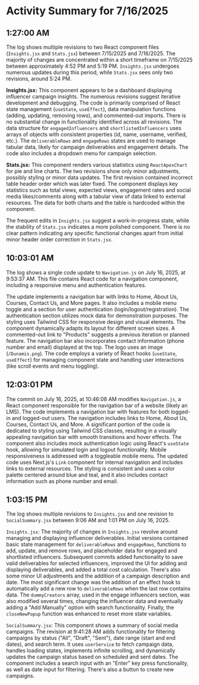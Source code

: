 # Activity Summary for 7/16/2025

## 1:27:00 AM
The log shows multiple revisions to two React component files (`Insights.jsx` and `Stats.jsx`) between 7/15/2025 and 7/16/2025.  The majority of changes are concentrated within a short timeframe on 7/15/2025 between approximately 4:52 PM and 5:19 PM.  `Insights.jsx` undergoes numerous updates during this period, while `Stats.jsx` sees only two revisions, around 5:24 PM.

**Insights.jsx:** This component appears to be a dashboard displaying influencer campaign insights.  The numerous revisions suggest iterative development and debugging. The code is primarily comprised of React state management (`useState`, `useEffect`), data manipulation functions (adding, updating, removing rows), and commented-out imports.  There is no substantial change in functionality identified across all revisions. The data structure for `engagedInfluencers` and `shortlistedInfluencers`  uses arrays of objects with consistent properties (id, name, username, verified, etc.).  The `deliverableRows` and `engageRows` states are used to manage tabular data, likely for campaign deliverables and engagement details.  The code also includes a dropdown menu for campaign selection.

**Stats.jsx:** This component renders various statistics using `ReactApexChart` for pie and line charts. The two revisions show only minor adjustments, possibly styling or minor data updates. The first revision contained incorrect table header order which was later fixed. The component displays key statistics such as total views, expected views, engagement rates and social media likes/comments along with a tabular view of data linked to external resources.  The data for both charts and the table is hardcoded within the component.

The frequent edits in `Insights.jsx` suggest a work-in-progress state, while the stability of `Stats.jsx` indicates a more polished component.  There is no clear pattern indicating any specific functional changes apart from initial minor header order correction in `Stats.jsx`.


## 10:03:01 AM
The log shows a single code update to `Navigation.js` on July 16, 2025, at 9:53:37 AM.  This file contains React code for a navigation component, including a responsive menu and authentication features.

The update implements a navigation bar with links to Home, About Us, Courses, Contact Us, and More pages.  It also includes a mobile menu toggle and a section for user authentication (login/logout/registration).  The authentication section utilizes mock data for demonstration purposes.  The styling uses Tailwind CSS for responsive design and visual elements.  The component dynamically adapts its layout for different screen sizes. A commented-out link to "Products" suggests a previous iteration or planned feature.  The navigation bar also incorporates contact information (phone number and email) displayed at the top.  The logo uses an image (`/Dunamis.png`).  The code employs a variety of React hooks (`useState`, `useEffect`) for managing component state and handling user interactions (like scroll events and menu toggling).


## 12:03:01 PM
The commit on July 16, 2025, at 10:46:08 AM modifies `Navigation.js`, a React component responsible for the navigation bar of a website (likely an LMS).  The code implements a navigation bar with features for both logged-in and logged-out users.  The navigation includes links to Home, About Us, Courses, Contact Us, and More.  A significant portion of the code is dedicated to styling using Tailwind CSS classes, resulting in a visually appealing navigation bar with smooth transitions and hover effects.  The component also includes mock authentication logic using React's `useState` hook, allowing for simulated login and logout functionality.  Mobile responsiveness is addressed with a toggleable mobile menu.  The updated code uses Next.js's `Link` component for internal navigation and includes links to external resources.  The styling is consistent and uses a color palette centered around blue and teal, and it also includes contact information such as phone number and email.


## 1:03:15 PM
The log shows multiple revisions to `Insights.jsx` and one revision to `SocialSummary.jsx`  between 9:06 AM and 1:01 PM on July 16, 2025.

`Insights.jsx`:  The majority of changes in `Insights.jsx` revolve around managing and displaying influencer deliverables.  Initial versions contained basic state management for  `deliverableRows` and `engageRows`,  functions to add, update, and remove rows,  and placeholder data for engaged and shortlisted influencers.  Subsequent commits added functionality to save valid deliverables for selected influencers, improved the UI for adding and displaying deliverables, and added a total cost calculation.  There's also some minor UI adjustments and the addition of a campaign description and date. The most significant change was the addition of an effect hook to automatically add a new row to `deliverableRows` when the last row contains data.  The `dummyCreators` array, used in the engage influencers section, was also modified several times, changing the influencer data and eventually adding a "Add Manually" option with search functionality.  Finally, the `closeNewPopup` function was enhanced to reset more state variables.


`SocialSummary.jsx`: This component shows a summary of social media campaigns. The revision at 9:41:28 AM adds functionality for filtering campaigns by status ("All", "Draft", "Sent"), date range (start and end dates), and search term. It uses `userService` to fetch campaign data, handles loading states, implements infinite scrolling, and dynamically updates the campaign status based on scheduled and sent dates.  The component includes a search input with an "Enter" key press functionality, as well as date input for filtering. There's also a button to create new campaigns.
